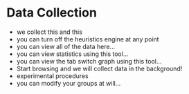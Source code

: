 # Data Collection

- we collect this and this
- you can turn off the heuristics engine at any point
- you can view all of the data here...
- you can view statistics using this tool...
- you can view the tab switch graph using this tool...
- Start browsing and we will collect data in the background!
- experimental procedures
- you can modify your groups at will...
